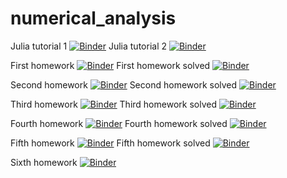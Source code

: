 # numerical_analysis

Julia tutorial 1 [![Binder](https://mybinder.org/badge_logo.svg)](https://mybinder.org/v2/gh/luissilvestre/numerical_analysis/HEAD?labpath=tutorial1.ipynb)
Julia tutorial 2 [![Binder](https://mybinder.org/badge_logo.svg)](https://mybinder.org/v2/gh/luissilvestre/numerical_analysis/HEAD?labpath=tutorial2.ipynb)

First homework [![Binder](https://mybinder.org/badge_logo.svg)](https://mybinder.org/v2/gh/luissilvestre/numerical_analysis/HEAD?labpath=hw1.ipynb)
First homework solved [![Binder](https://mybinder.org/badge_logo.svg)](https://mybinder.org/v2/gh/luissilvestre/numerical_analysis/HEAD?labpath=hw1_solved.ipynb)


Second homework [![Binder](https://mybinder.org/badge_logo.svg)](https://mybinder.org/v2/gh/luissilvestre/numerical_analysis/HEAD?labpath=hw2.ipynb)
Second homework solved [![Binder](https://mybinder.org/badge_logo.svg)](https://mybinder.org/v2/gh/luissilvestre/numerical_analysis/HEAD?labpath=hw2_solved.ipynb)

Third homework [![Binder](https://mybinder.org/badge_logo.svg)](https://mybinder.org/v2/gh/luissilvestre/numerical_analysis/HEAD?labpath=hw3.ipynb)
Third homework solved [![Binder](https://mybinder.org/badge_logo.svg)](https://mybinder.org/v2/gh/luissilvestre/numerical_analysis/HEAD?labpath=hw3_solved.ipynb)

Fourth homework [![Binder](https://mybinder.org/badge_logo.svg)](https://mybinder.org/v2/gh/luissilvestre/numerical_analysis/HEAD?labpath=hw4.ipynb)
Fourth homework solved [![Binder](https://mybinder.org/badge_logo.svg)](https://mybinder.org/v2/gh/luissilvestre/numerical_analysis/HEAD?labpath=hw4_solved.ipynb)

Fifth homework [![Binder](https://mybinder.org/badge_logo.svg)](https://mybinder.org/v2/gh/luissilvestre/numerical_analysis/HEAD?labpath=hw5.ipynb)
Fifth homework solved [![Binder](https://mybinder.org/badge_logo.svg)](https://mybinder.org/v2/gh/luissilvestre/numerical_analysis/HEAD?labpath=hw5_solved.ipynb)

Sixth homework [![Binder](https://mybinder.org/badge_logo.svg)](https://mybinder.org/v2/gh/luissilvestre/numerical_analysis/HEAD?labpath=hw6.ipynb)
